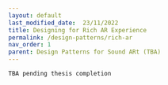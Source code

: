 ```yaml
---
layout: default
last_modified_date:  23/11/2022
title: Designing for Rich AR Experience
permalink: /design-patterns/rich-ar
nav_order: 1
parent: Design Patterns for Sound ARt (TBA)
---
```

`TBA pending thesis completion`
